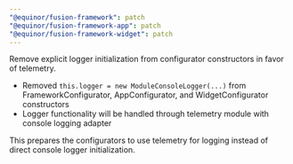 ```yaml
---
"@equinor/fusion-framework": patch
"@equinor/fusion-framework-app": patch
"@equinor/fusion-framework-widget": patch
---
```


Remove explicit logger initialization from configurator constructors in favor of telemetry.

- Removed `this.logger = new ModuleConsoleLogger(...)` from FrameworkConfigurator, AppConfigurator, and WidgetConfigurator constructors
- Logger functionality will be handled through telemetry module with console logging adapter

This prepares the configurators to use telemetry for logging instead of direct console logger initialization.
